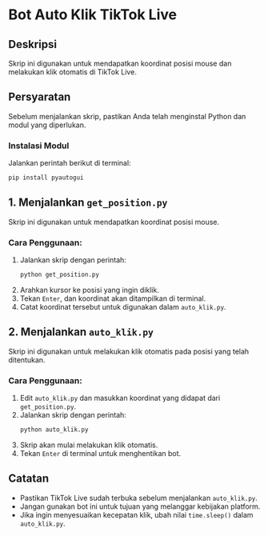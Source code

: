 # Bot Auto Klik TikTok Live

## Deskripsi

Skrip ini digunakan untuk mendapatkan koordinat posisi mouse dan melakukan klik otomatis di TikTok Live.

## Persyaratan

Sebelum menjalankan skrip, pastikan Anda telah menginstal Python dan modul yang diperlukan.

### Instalasi Modul

Jalankan perintah berikut di terminal:

```bash
pip install pyautogui
```

## 1. Menjalankan `get_position.py`

Skrip ini digunakan untuk mendapatkan koordinat posisi mouse.

### Cara Penggunaan:

1. Jalankan skrip dengan perintah:
   ```bash
   python get_position.py
   ```
2. Arahkan kursor ke posisi yang ingin diklik.
3. Tekan `Enter`, dan koordinat akan ditampilkan di terminal.
4. Catat koordinat tersebut untuk digunakan dalam `auto_klik.py`.

## 2. Menjalankan `auto_klik.py`

Skrip ini digunakan untuk melakukan klik otomatis pada posisi yang telah ditentukan.

### Cara Penggunaan:

1. Edit `auto_klik.py` dan masukkan koordinat yang didapat dari `get_position.py`.
2. Jalankan skrip dengan perintah:
   ```bash
   python auto_klik.py
   ```
3. Skrip akan mulai melakukan klik otomatis.
4. Tekan `Enter` di terminal untuk menghentikan bot.

## Catatan

- Pastikan TikTok Live sudah terbuka sebelum menjalankan `auto_klik.py`.
- Jangan gunakan bot ini untuk tujuan yang melanggar kebijakan platform.
- Jika ingin menyesuaikan kecepatan klik, ubah nilai `time.sleep()` dalam `auto_klik.py`.
